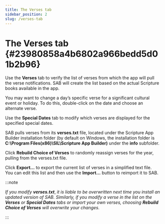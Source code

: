 ```yaml
---
title: The Verses tab
sidebar_position: 2
slug: /verses-tab
---
```




# The Verses tab {#23980858a4b6802a966bedd5d01b2b96}


Use the **Verses** tab to verify the list of verses from which the app will pull the verse notifications. SAB will create the list based on the actual Scripture books available in the app.


You may want to change a day’s specific verse for a significant cultural event or holiday. To do this, double-click on the date and choose an alternate verse.


Use the **Special Dates** tab to modify which verses are displayed for the specified special dates.


SAB pulls verses from its **verses.txt** file, located under the Scripture App Builder installation folder (by default on Windows, the installation folder is **C:\Program Files(x86)\SIL\Scripture App Builder)** under the **info** subfolder.


Click **Rebuild Choice of Verses** to randomly reassign verses for the year, pulling from the verses.txt file.


Click **Export…** to export the current list of verses in a simplified text file.  You can edit this list and then use the **Import…** button to reimport it to SAB.


:::note

_If you modify_ _**verses.txt**_, _it is liable to be overwritten next time you install an updated version of SAB. Similarly, if you modify a verse in the list on the_ _**Verses**_ _or_ _**Special Dates**_ _tabs or import your own verses, choosing_ _**Rebuild Choice of Verses**_ _will overwrite your changes._

:::



